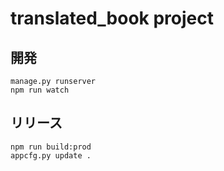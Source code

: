 # translated_book project

## 開発

```
manage.py runserver
npm run watch
```

## リリース

```
npm run build:prod
appcfg.py update .
```